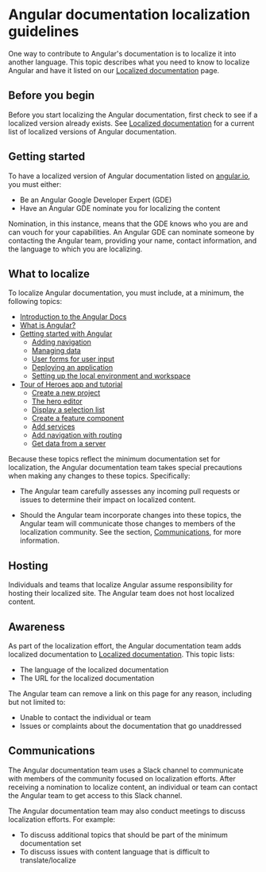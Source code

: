 # Angular documentation localization guidelines

One way to contribute to Angular's documentation is to localize it into another language. This topic describes what you need to know to localize Angular and have it listed on our [Localized documentation](guide/localized-documentation) page.

## Before you begin

Before you start localizing the Angular documentation, first check to see if a localized version already exists. See [Localized documentation](guide/localized-documentation) for a current list of localized versions of Angular documentation.

## Getting started

To have a localized version of Angular documentation listed on [angular.io](https://angular.io), you must either:

* Be an Angular Google Developer Expert (GDE)
* Have an Angular GDE nominate you for localizing the content

Nomination, in this instance, means that the GDE knows who you are and can vouch for your capabilities. An Angular GDE can nominate someone by contacting the Angular team, providing your name, contact information, and the language to which you are localizing.

## What to localize

To localize Angular documentation, you must include, at a minimum, the following topics:

* [Introduction to the Angular Docs](docs)
* [What is Angular?](guide/what-is-angular)
* [Getting started with Angular](start)
  * [Adding navigation](start/start-routing)
  * [Managing data](start/start-data)
  * [User forms for user input](start/start-forms)
  * [Deploying an application](start/start-deployment)
  * [Setting up the local environment and workspace](guide/setup-local)
* [Tour of Heroes app and tutorial](tutorial)
  * [Create a new project](tutorial/toh-pt0)
  * [The hero editor](tutorial/toh-pt1)
  * [Display a selection list](tutorial/toh-pt2)   
  * [Create a feature component](tutorial/toh-pt3)
  * [Add services](tutorial/toh-pt4)
  * [Add navigation with routing](tutorial/toh-pt5)
  * [Get data from a server](tutorial/toh-pt6)

Because these topics reflect the minimum documentation set for localization, the Angular documentation team takes special precautions when making any changes to these topics. Specifically:

* The Angular team carefully assesses any incoming pull requests or issues to determine their impact on localized content.

* Should the Angular team incorporate changes into these topics, the Angular team will communicate those changes to members of the localization community. See the section, [Communications](#communications), for more information.

## Hosting

Individuals and teams that localize Angular assume responsibility for hosting their localized site. The Angular team does not host localized content.

## Awareness

As part of the localization effort, the Angular documentation team adds localized documentation to [Localized documentation](guide/localized-documentation). This topic lists:

* The language of the localized documentation
* The URL for the localized documentation

The Angular team can remove a link on this page for any reason, including but not limited to:

* Unable to contact the individual or team
* Issues or complaints about the documentation that go unaddressed

## Communications

The Angular documentation team uses a Slack channel to communicate with members of the community focused on localization efforts. After receiving a nomination to localize content, an individual or team can contact the Angular team to get access to this Slack channel.

The Angular documentation team may also conduct meetings to discuss localization efforts. For example:

* To discuss additional topics that should be part of the minimum documentation set
* To discuss issues with content language that is difficult to translate/localize
